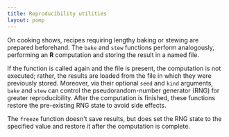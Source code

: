 ```yaml
---
title: Reproducibility utilities
layout: pomp
---
```


On cooking shows, recipes requiring lengthy baking or stewing are prepared beforehand.
The `bake` and `stew` functions perform analogously, performing an **R** computation and storing the result in a named file.
<!--more-->
If the function is called again and the file is present, the computation is not executed; rather, the results are loaded from the file in which they were previously stored.
Moreover, via their optional `seed` and `kind` arguments, `bake` and `stew` can control the pseudorandom-number generator (RNG) for greater reproducibility.
After the computation is finished, these functions restore the pre-existing RNG state to avoid side effects.

The `freeze` function doesn't save results, but does set the RNG state to the specified value and restore it after the computation is complete.
